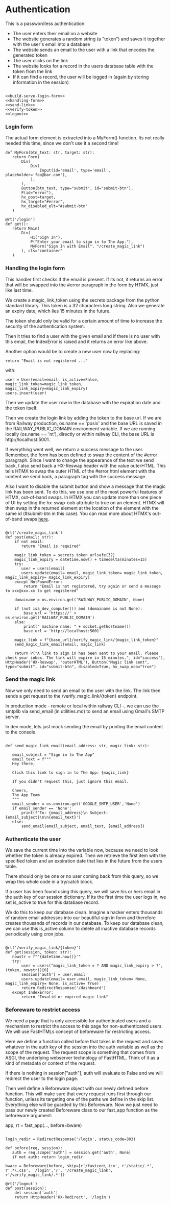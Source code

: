 # Authentication

This is a passwordless authentication:

- The user enters their email on a website
- The website generates a random string (a "token") and saves it together with the user's email into a database
- The website sends an email to the user with a link that encodes the generated token
- The user clicks on the link
- The website looks for a record in the users database table with the token from the link
- If it can find a record, the user will be logged in (again by storing information in the session)

``` {.python #authenticate-md}

<<build-serve-login-form>>
<<handling-form>>
<<send-link>>
<<verify-token>>
<<logout>>
```

### Login form

The actual form element is extracted into a MyForm() function. Its not really needed this time, since we don't use it a second time!

``` {.python #build-serve-login-form}
def MyForm(btn_text: str, target: str):
   return Form(
       Div(
           Div(
               Input(id='email', type='email', placeholder='foo@bar.com'),
           ),
       ),
       Button(btn_text, type="submit", id="submit-btn"),
       P(id="error"),
       hx_post=target,
       hx_target="#error",
       hx_disabled_elt="#submit-btn"
   )

@rt('/login')
def get():   
   return Main(
       Div(
           H1("Sign In"),
           P("Enter your email to sign in to The App."),
           MyForm("Sign In with Email", "/create_magic_link")
       ), cls="container"
   )
```

### Handling the login form

This handler first checks if the email is present. If its not, it returns an error that will be swapped into the #error paragraph in the form by HTMX, just like last time.

We create a magic_link_token using the secrets package from the python standard library. This token is a 32 characters long string. Also we generate an expiry date, which lies 15 minutes in the future.

The token should only be valid for a certain amount of time to increase the security of the authentication system.

Then it tries to find a user with the given email and if there is no user with this email, the IndexError is raised and it returns an error like above.

Another option would be to create a new user now by replacing:

```
return "Email is not registered ..."
```

with:

```
user = User(email=email, is_active=False, magic_link_token=magic_link_token, magic_link_expiry=magic_link_expiry)
users.insert(user)
```

Then we update the user row in the database with the expiration date and the token itself.

Then we create the login link by adding the token to the base url.
If we are from Railway production, os.name == 'posix' and the base URL is saved in the RAILWAY_PUBLIC_DOMAIN environment variable.
If we are running locally (os.name == 'nt'), directly or within railway CLI, the base URL is http://localhost:5001.

If everything went well, we return a success message to the user. Remember, the form has been defined to swap the content of the #error paragraph. Since I want to change the appearance of the text we send back, I also send back a HX-Reswap header with the value outerHTML. This tells HTMX to swap the outer HTML of the #error html element with the content we send back, a paragraph tag with the success message.

Also I want to disable the submit button and show a message that the magic link has been sent. To do this, we use one of the most powerful features of HTMX, out-of-band swaps. In HTMX you can update more than one piece of UI by setting the hx-swap-oob attribute to true on an element. HTMX will then swap in the returned element at the location of the element with the same id (#submit-btn in this case). You can read more about HTMX's out-of-band swaps [here](https://htmx.org/docs/#oob_swaps).

``` {.python #handling-form}

@rt('/create_magic_link')
def post(email: str):
    if not email:
       return "Email is required"

    magic_link_token = secrets.token_urlsafe(32)
    magic_link_expiry = datetime.now() + timedelta(minutes=15)
    try:
       user = users[email]
       users.update(email= email, magic_link_token= magic_link_token, magic_link_expiry= magic_link_expiry)
    except NotFoundError:
        return "Email is not registered, try again or send a message to xxx@xxx.xx to get registered"

    domainame = os.environ.get('RAILWAY_PUBLIC_DOMAIN', None)
    
    if (not isa_dev_computer()) and (domainame is not None):
        base_url = 'https://' + os.environ.get('RAILWAY_PUBLIC_DOMAIN')
    else: 
        print(" machine name: " + socket.gethostname())
        base_url = 'http://localhost:5001'

    magic_link = f"{base_url}/verify_magic_link/{magic_link_token}"
    send_magic_link_email(email, magic_link)

    return P("A link to sign in has been sent to your email. Please check your inbox. The link will expire in 15 minutes.", id="success"), HttpHeader('HX-Reswap', 'outerHTML'), Button("Magic link sent", type="submit", id="submit-btn", disabled=True, hx_swap_oob="true")
```


### Send the magic link

Now we only need to send an email to the user with the link.
The link then sends a get request to the /verify_magic_link/{token} endpoint.

In production mode - remote or local within railway CLI -, we can use the smtplib via send_email (in utilities.md) to send an email using Gmail's SMTP server. 

In dev mode, lets just mock sending the email by printing the email content to the console.

``` {.python #send-link}

def send_magic_link_email(email_address: str, magic_link: str):

   email_subject = "Sign in to The App"
   email_text = f"""
   Hey there,

   Click this link to sign in to The App: {magic_link}

   If you didn't request this, just ignore this email.

   Cheers,
   The App Team
   """
   email_sender = os.environ.get('GOOGLE_SMTP_USER','None')
   if email_sender == 'None':
       print(f'To: {email_address}\n Subject: {email_subject}\n\n{email_text}')
   else:
       send_email(email_subject, email_text, [email_address])
```

### Authenticate the user

We save the current time into the variable now, because we need to look whether the token is already expired. Then we retrieve the first item with the specified token and an expiration date that lies in the future from the users table.

There should only be one or no user coming back from this query, so we wrap this whole code in a try/catch block.

If a user has been found using this query, we will save his or hers email in the auth key of our session dictionary. If its the first time the user logs in, we set is_active to true for this database record.

We do this to keep our database clean. Imagine a hacker enters thousands of random email addresses into our beautiful sign in form and therefore creates thousands of records in our database. To keep our database clean, we can use this is_active column to delete all inactive database records periodically using cron jobs.

``` {.python #verify-token}

@rt('/verify_magic_link/{token}')
def get(session, token: str):
   nowstr = f"'{datetime.now()}'"
   try:
       user = users("magic_link_token = ? AND magic_link_expiry > ?", (token, nowstr))[0]
       session['auth'] = user.email
       users.update(email= user.email, magic_link_token= None, magic_link_expiry= None, is_active= True)
       return RedirectResponse('/dashboard')
   except IndexError:
       return "Invalid or expired magic link"
```

### Beforeware to restrict access

We need a page that is only accessible for authenticated users and a mechanism to restrict the access to this page for non-authenticated users. We will use FastHTMLs concept of beforeware for restricting access.

Here we define a function called before that takes in the request and saves whatever in the auth key of the session into the auth variable as well as the scope of the request. The request scope is something that comes from ASGI, the underlying webserver technology of FastHTML. Think of it as a kind of metadata or context of the request.

If there is nothing in session["auth"], auth will evaluate to False and we will redirect the user to the login page.

Then well define a Beforeware object with our newly defined before function. This will make sure that every request runs first through our function, unless its targeting one of the paths we define in the skip list. Everything else will be guarded by this Beforeware. Now we just need to pass our newly created Beforeware class to our fast_app function as the beforeware argument:

app, rt = fast_app(..., before=bware)

``` {.python #auth-beforeware}

login_redir = RedirectResponse('/login', status_code=303)

def before(req, session):
   auth = req.scope['auth'] = session.get('auth', None)
   if not auth: return login_redir

bware = Beforeware(before, skip=[r'/favicon\.ico', r'/static/.*', r'.*\.css', '/login','/', '/create_magic_link', r'/verify_magic_link/.*'])
```

``` {.python #logout}
@rt('/logout')
def post(session):
    del session['auth']
    return HttpHeader('HX-Redirect', '/login')
```
